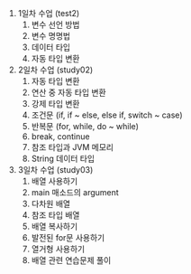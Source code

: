 <ol dir="auto">
<li>1일차 수업 (test2)
<ol dir="auto">
<li>변수 선언 방법</li>
<li>변수 명명법</li>
<li>데이터 타입</li>
<li>자동 타입 변환</li>
</ol>
</li>
<li>2일차 수업 (study02)
<ol dir="auto">
<li>자동 타입 변환</li>
<li>연산 중 자동 타입 변환</li>
<li>강제 타입 변환</li>
<li>조건문 (if, if ~ else, else if, switch ~ case)</li>
<li>반복문 (for, while, do ~ while)</li>
<li>break, continue</li>
<li>참조 타입과 JVM 메모리</li>
<li>String 데이터 타입</li>
</ol>
</li>
<li>3일차 수업 (study03)
<ol dir="auto">
<li>배열 사용하기</li>
<li>main 매소드의 argument</li>
<li>다차원 배열</li>
<li>참조 타입 배열</li>
<li>배열 복사하기</li>
<li>발전된 for문 사용하기</li>
<li>열거형 사용하기</li>
<li>배열 관련 연습문제 풀이</li>
</ol>
</li>
</ol>
